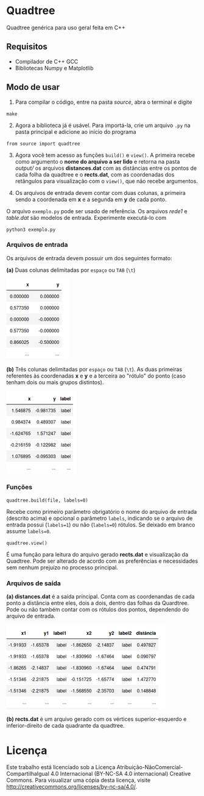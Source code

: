 # Quadtree
Quadtree genérica para uso geral feita em C++

## Requisitos
- Compilador de C++ GCC
- Bibliotecas Numpy e Matplotlib

## Modo de usar
1. Para compilar o código, entre na pasta *source*, abra o terminal e digite 

```
make
```

2. Agora a biblioteca já é usável. Para importá-la, crie um arquivo `.py` na pasta principal e adicione ao início do programa 

```python3
from source import quadtree
```

3. Agora você tem acesso as funções `build()` e `view()`. A primeira recebe como argumento o **nome do arquivo a ser lido** e retorna na pasta *output/* os arquivos **distances.dat** com as distâncias entre os pontos de cada folha da quadtree e o **rects.dat**, com as coordenadas dos retângulos para visualização com o `view()`, que não recebe argumentos.

4. Os arquivos de entrada devem contar com duas colunas, a primeira sendo a coordenada em **x** e a segunda em **y** de cada ponto.  

O arquivo `exemplo.py` pode ser usado de referência. Os arquivos *rede1* e *table.dat* são modelos de entrada. Experimente executá-lo com

```
python3 exemplo.py
```

### Arquivos de entrada

Os arquivos de entrada devem possuir um dos seguintes formato:

**(a)**  Duas colunas delimitadas por `espaço` ou `TAB` (`\t`)

![](./source/img/not_labeled.png)

**(b)** Três colunas delimitadas por `espaço` ou `TAB` (`\t`). As duas primeiras referentes às coordenadas **x** e **y** e a terceira ao "rótulo" do ponto (caso tenham dois ou mais grupos distintos).

![](./source/img/labeled.png)

### Funções

```python3
quadtree.build(file, labels=0)
```

Recebe como primeiro parâmetro obrigatório o nome do arquivo de entrada (descrito acima) e opcional o parâmetro `labels`, indicando se o arquivo de entrada possui (`labels=1`) ou não (`labels=0`) rótulos. Se deixado em branco assume `labels=0`.

```python3
quadtree.view()
```

É uma função para leitura do arquivo gerado **rects.dat** e visualização da Quadtree. Pode ser alterado de acordo com as preferências e necessidades sem nenhum prejuízo no processo principal.

### Arquivos de saída

**(a) distances.dat** é a saída príncipal. Conta com as coordenandas de cada ponto a distância entre eles, dois a dois, dentro das folhas da Quardtree. Pode ou não também contar com os rótulos dos pontos, dependendo do arquivo de entrada.

![](./source/img/dists.png)

**(b) rects.dat** é um arquivo gerado com os vértices superior-esquerdo e inferior-direito de cada quadrante da quadtree.

# Licença

Este trabalho está licenciado sob a Licença Atribuição-NãoComercial-CompartilhaIgual 4.0 Internacional (BY-NC-SA 4.0 internacional) Creative Commons. Para visualizar uma cópia desta licença, visite http://creativecommons.org/licenses/by-nc-sa/4.0/.
